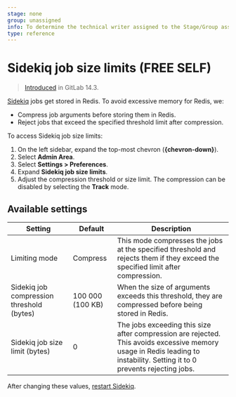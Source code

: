 ```yaml
---
stage: none
group: unassigned
info: To determine the technical writer assigned to the Stage/Group associated with this page, see https://about.gitlab.com/handbook/product/ux/technical-writing/#assignments
type: reference
---
```


# Sidekiq job size limits **(FREE SELF)**

> [Introduced](https://gitlab.com/gitlab-org/gitlab/-/merge_requests/68982) in GitLab 14.3.

[Sidekiq](../../../administration/sidekiq/index.md) jobs get stored in
Redis. To avoid excessive memory for Redis, we:

- Compress job arguments before storing them in Redis.
- Reject jobs that exceed the specified threshold limit after compression.

To access Sidekiq job size limits:

1. On the left sidebar, expand the top-most chevron (**{chevron-down}**).
1. Select **Admin Area**.
1. Select **Settings > Preferences**.
1. Expand **Sidekiq job size limits**.
1. Adjust the compression threshold or size limit. The compression can
   be disabled by selecting the **Track** mode.

## Available settings

| Setting                                   | Default          | Description                                                                                                                                                                   |
|-------------------------------------------|------------------|-------------------------------------------------------------------------------------------------------------------------------------------------------------------------------|
| Limiting mode                             | Compress         | This mode compresses the jobs at the specified threshold and rejects them if they exceed the specified limit after compression.                                               |
| Sidekiq job compression threshold (bytes) | 100 000 (100 KB) | When the size of arguments exceeds this threshold, they are compressed before being stored in Redis.                                                                          |
| Sidekiq job size limit (bytes)            | 0                | The jobs exceeding this size after compression are rejected. This avoids excessive memory usage in Redis leading to instability. Setting it to 0 prevents rejecting jobs.     |

After changing these values, [restart Sidekiq](../../../administration/restart_gitlab.md).
